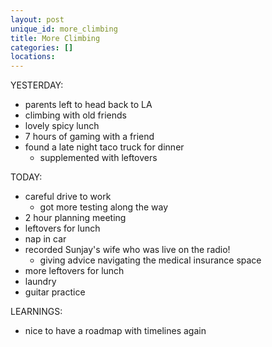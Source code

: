 ```yaml
---
layout: post
unique_id: more_climbing
title: More Climbing
categories: []
locations: 
---
```


YESTERDAY:
* parents left to head back to LA
* climbing with old friends
* lovely spicy lunch
* 7 hours of gaming with a friend
* found a late night taco truck for dinner
  * supplemented with leftovers

TODAY:
* careful drive to work
  * got more testing along the way
* 2 hour planning meeting
* leftovers for lunch
* nap in car
* recorded Sunjay's wife who was live on the radio!
  * giving advice navigating the medical insurance space
* more leftovers for lunch
* laundry
* guitar practice

LEARNINGS:
* nice to have a roadmap with timelines again
